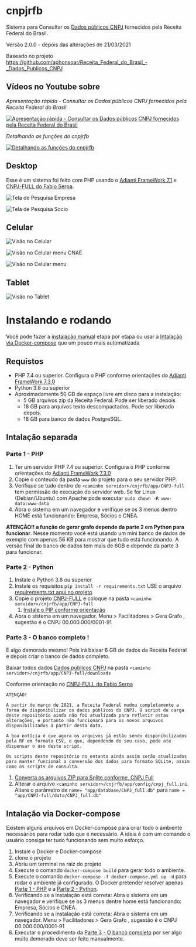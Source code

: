 # cnpjrfb
Sistema para Consultar os [Dados públicos CNPJ](https://receita.economia.gov.br/orientacao/tributaria/cadastros/cadastro-nacional-de-pessoas-juridicas-cnpj/dados-publicos-cnpj) fornecidos pela Receita Federal do Brasil.

Versão 2.0.0 - depois das alterações de 21/03/2021

Baseado no projeto https://github.com/aphonsoar/Receita_Federal_do_Brasil_-_Dados_Publicos_CNPJ

## Vídeos no Youtube sobre

*Apresentação rápida - Consultar os Dados públicos CNPJ fornecidos pela Receita Federal do Brasil*

[![Apresentação rápida - Consultar os Dados públicos CNPJ fornecidos pela Receita Federal do Brasil](http://img.youtube.com/vi/jgnj-rcs5WE/0.jpg)](http://www.youtube.com/watch?v=jgnj-rcs5WE "Apresentação rápida - Consultar os Dados públicos CNPJ fornecidos pela Receita Federal do Brasil")

*Detalhando as funções do cnpjrfb*

[![Detalhando as funções do cnpjrfb](http://img.youtube.com/vi/p0vgvzox-BM/0.jpg)](http://www.youtube.com/watch?v=p0vgvzox-BM "Detalhando as funções do cnpjrfb")


## Desktop
Esse é um sistema foi feito com PHP usando o [Adianti FrameWork 7.1](https://www.adianti.com.br/framework) e [CNPJ-FULL do Fabio Serpa](https://github.com/fabioserpa/CNPJ-full).

![Tela de Pesquisa Empresa](www/cnpjrfb/app/images/tela_pesquisa_empresa.png?raw=true "Tela de Pesquisa Empresa")

![Tela de Pesquisa Socio](www/cnpjrfb/app/images/tela_pesquisa_socio.png?raw=true "Tela de Pesquisa Socio")

## Celular
![Visão no Celular](www/cnpjrfb/app/images/celular_empresa_visao.png?raw=true "Visão no Celular")

![Visão no Celular menu CNAE](www/cnpjrfb/app/images/celular_empresa_pesquisa.png?raw=true "Visão no Celular menu CNAE")

![Visão no Celular menu](www/cnpjrfb/app/images/celular_menu.png?raw=true "Visão no Celular menu")

## Tablet

![Visão no Tablet](www/cnpjrfb/app/images/tablet.png?raw=true "Visão no Tablet")

# Instalando e rodando

Você pode fazer a [instalação manual](#intalação-separada) etapa por etapa ou usar a [Intalação via Docker-compose](#intalação-via-docker-compose) que um pouco mais automatizada

## Requistos
* PHP 7.4 ou superior. Configura o PHP conforme orientações do [Adianti FrameWork 7.3.0](https://www.adianti.com.br/framework-quickstart)
* Python 3.8 ou superior
* Aproximadamente 50 GB de espaço livre em disco para a instalação:
    * 5 GB arquivos zip da Receita Federal. Pode ser liberado depois
    * 18 GB para arquivos texto descompactados. Pode ser liberado depois.
    * 18 GB para banco de dados PostgreSQL.

## Intalação separada

### Parte 1 - PHP
1. Ter um servidor PHP 7.4 ou superior. Configura o PHP conforme orientações do [Adianti FrameWork 7.3.0](https://www.adianti.com.br/framework-quickstart)
1. Copie o conteudo da pasta `www` do projeto para o seu servidor PHP.
1. Verifique se tudo dentro de `<caminho servidor>/cnjrfb/app/CNPJ-full` tem permissão de execução do servidor web. Se for Linux (Debian/Ubuntu) com Apache pode executar `sudo chown -R www-data:www-data`
1. Abra o sistema em um navegador e verifique se os 3 menus dentro HOME está funcionando: Empresa, Sócios e CNEA. 

**ATENÇÃO!! a função de gerar grafo depende da parte 2 em Python para funcionar**. Nesse momento você está usando um mini banco de dados de exemplo com apenas 56 KB para mostrar que tudo está funcionando. A versão final do banco de dados tem mais de 6GB e depende da parte 3 para funcionar.

### Parte 2 - Python 
1. Instale o Python 3.8 ou superior
1. Instale os requisitos `pip install -r requirements.txt` USE o arquivo [requirements.txt aqui no projeto](https://github.com/bjverde/cnpjrfb/blob/master/requirements.txt)
1. Copie o projeto [CNPJ-FULL](https://github.com/fabioserpa/CNPJ-full) e coloque na pasta `<caminho servidor>/cnjrfb/app/CNPJ-full`
    1. [Instale o PIP conforme orientação](https://github.com/fabioserpa/CNPJ-full#gerenciador-de-pacotes-do-python-pip)    
1. Abra o sistema em um navegador. Menu > Facilitadores >  Gera Grafo , sugestão é o CNPJ 00.000.000/0001-91

### Parte 3 - O banco completo !
É algo demorado mesmo! Pois irá baixar 6 GB de dados da Receita Federal e depois criar o banco de dados completo.

Baixar todos dados [Dados públicos CNPJ](https://receita.economia.gov.br/orientacao/tributaria/cadastros/cadastro-nacional-de-pessoas-juridicas-cnpj/dados-publicos-cnpj) na pasta `<caminho servidor>/cnjrfb/app/CNPJ-full/downloads`

Conforme orientação no [CNPJ-FULL do Fabio Serpa](https://github.com/fabioserpa/CNPJ-full#dados-p%C3%BAblicos-cnpj---convers%C3%A3o-para-csvsqlite-e-consultas)
```
ATENÇÃO!

A partir de março de 2021, a Receita Federal mudou completamente a forma de disponibilizar os dados públicos do CNPJ. O script de carga deste repositório ainda não foi atualizado para refletir estas alterações, e portanto não funcionará para os novos arquivos disponibilizados a partir desta data.

A boa notícia é que agora os arquivos já estão sendo disponibilizados pela RF em formato CSV, o que, dependendo do seu caso, pode até dispensar o uso deste script.

Os scripts deste repositório no entanto ainda assim serão atualizados para manter funcional a conversão dos dados para formato SQLite, assim como os scripts de consulta.
```

1. [Converta os arquivos ZIP para Sqlite conforme, CNPJ Full](https://github.com/fabioserpa/CNPJ-full#convers%C3%A3o-para-csv-ou-sqlite) 
1. Alterar o arquivo `<caminho servidor>/cnjrfb/app/config/cnpj_full.ini`. Altere o parâmetro de `name= "app/database/CNPJ_full.db"` para `name = "app/CNPJ-full/data/CNPJ_full.db"`


## Intalação via Docker-compose
Existem alguns arquivos em Docker-compose para criar todo o ambiente necessários para rodar tudo que é necessário. A ideia é com um comando o usuário consiga ter tudo funcionando sem muito esforço.

1. Instale o Docker e Docker-compose 
1. clone o projeto
1. Abriu um terminal na raiz do projeto
1. Execute o comando `docker-compose build` para gerar todo o ambiente.
1. Execute o comando `docker-compose -f docker-compose.yml up -d` para rodar o ambiente já configurado. O Docker pretender resolver apenas [Parte 1 - PHP](#parte-1---php) e a [Parte 2 - Python](#parte-2---python).
1. Verificando se a instalação está correta: Abra o sistema em um navegador e verifique se os 3 menus dentre home está funcionando: Empresa, Sócios e CNEA.
1. Verificando se a instalação está correta: Abra o sistema em um navegador. Menu > Facilitadores >  Gera Grafo , sugestão é o CNPJ 00.000.000/0001-91
1. Executar o procedimento da [Parte 3 - O banco completo](#parte-3---o-banco-completo-) por ser algo muito demorado deve ser feito manualmente.
